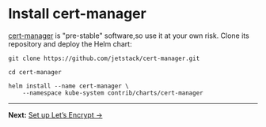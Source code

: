 <!--
Copyright 2018 Google Inc.

Licensed under the Apache License, Version 2.0 (the "License");
you may not use this file except in compliance with the License.
You may obtain a copy of the License at

    https://www.apache.org/licenses/LICENSE-2.0

Unless required by applicable law or agreed to in writing, software
distributed under the License is distributed on an "AS IS" BASIS,
WITHOUT WARRANTIES OR CONDITIONS OF ANY KIND, either express or implied.
See the License for the specific language governing permissions and
limitations under the License.
-->

# Install cert-manager

[cert-manager] is "pre-stable" software,so use it at your own risk. Clone its repository and deploy the Helm chart:

    git clone https://github.com/jetstack/cert-manager.git

    cd cert-manager

    helm install --name cert-manager \
        --namespace kube-system contrib/charts/cert-manager


[cert-manager]: https://github.com/jetstack/cert-manager/

-----

**Next:** [Set up Let’s Encrypt &rarr;](30-setup-letsencrypt.md)
